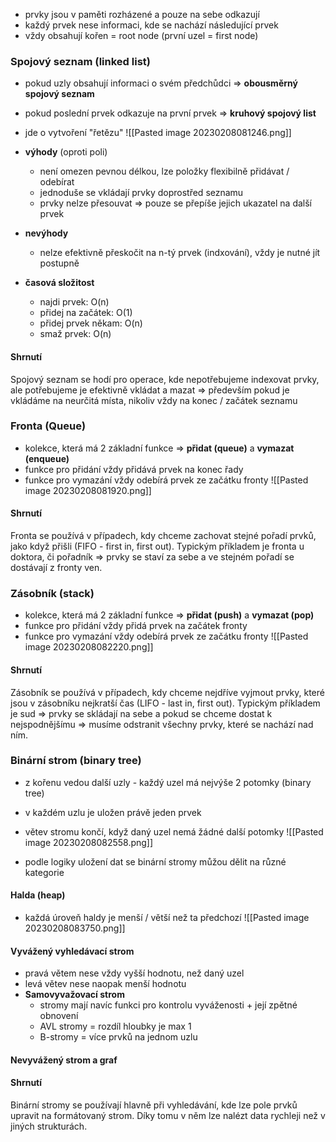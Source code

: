 - prvky jsou v paměti rozházené a pouze na sebe odkazují 
- každý prvek nese informaci, kde se nachází následující prvek
- vždy obsahují kořen = root node (první uzel = first node)

### Spojový seznam (linked list)

- pokud uzly obsahují informaci o svém předchůdci => **obousměrný spojový seznam**
- pokud poslední prvek odkazuje na první prvek => **kruhový spojový list**
- jde o vytvoření "řetězu"
![[Pasted image 20230208081246.png]]

- **výhody** (oproti poli)
	- není omezen pevnou délkou, lze položky flexibilně přidávat / odebírat
	- jednoduše se vkládají prvky doprostřed seznamu
	- prvky nelze přesouvat => pouze se přepíše jejich ukazatel na další prvek
- **nevýhody**
	- nelze efektivně přeskočit na n-tý prvek (indxování), vždy je nutné jít postupně 
- **časová složitost**
	- najdi prvek: O(n)
	- přidej na začátek: O(1)
	- přidej prvek někam: O(n)
	- smaž prvek: O(n)

#### Shrnutí

Spojový seznam se hodí pro operace, kde nepotřebujeme indexovat prvky, ale potřebujeme je efektivně vkládat a mazat => především pokud je vkládáme na neurčitá místa, nikoliv vždy na konec / začátek seznamu

### Fronta (Queue)

- kolekce, která má 2 základní funkce => **přidat (queue)** a **vymazat (enqueue)**
- funkce pro přidání vždy přidává prvek na konec řady
- funkce pro vymazání vždy odebírá prvek ze začátku fronty
![[Pasted image 20230208081920.png]]

#### Shrnutí 

Fronta se používá v případech, kdy chceme zachovat stejné pořadí prvků, jako když přišli (FIFO - first in, first out). Typickým příkladem je fronta u doktora, či pořadník => prvky se staví za sebe a ve stejném pořadí se dostávají z fronty ven.

### Zásobník (stack)

- kolekce, která má 2 základní funkce => **přidat (push)** a **vymazat (pop)**
- funkce pro přidání vždy přidá prvek na začátek fronty
- funkce pro vymazání vždy odebírá prvek ze začátku fronty
![[Pasted image 20230208082220.png]]

#### Shrnutí

Zásobník se používá v případech, kdy chceme nejdříve vyjmout prvky, které jsou v zásobníku nejkratší čas (LIFO - last in, first out). Typickým příkladem je sud => prvky se skládají na sebe a pokud se chceme dostat k nejspodnějšímu => musíme odstranit všechny prvky, které se nachází nad ním. 

### Binární strom (binary tree)

- z kořenu vedou další uzly - každý uzel má nejvýše 2 potomky (binary tree)
- v každém uzlu je uložen právě jeden prvek
- větev stromu končí, když daný uzel nemá žádné další potomky
![[Pasted image 20230208082558.png]]

- podle logiky uložení dat se binární stromy můžou dělit na různé kategorie

#### **Halda** (heap)

- každá úroveň haldy je menší / větší než ta předchozí
![[Pasted image 20230208083750.png]]

#### **Vyvážený vyhledávací strom**

- pravá větem nese vždy vyšší hodnotu, než daný uzel 
- levá větev nese naopak menší hodnotu
- **Samovyvažovací strom**
	- stromy mají navíc funkci pro kontrolu vyváženosti + její zpětné obnovení
	- AVL stromy = rozdíl hloubky je max 1
	- B-stromy = více prvků na jednom uzlu

#### **Nevyvážený strom a graf**

#### Shrnutí

Binární stromy se používají hlavně při vyhledávání, kde lze pole prvků upravit na formátovaný strom. Díky tomu v něm lze nalézt data rychleji než v jiných strukturách.